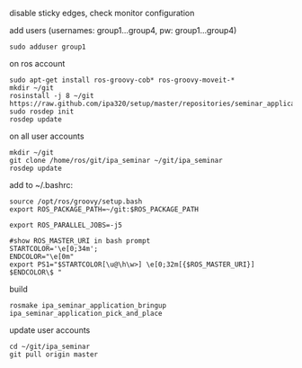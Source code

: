 disable sticky edges, check monitor configuration


add users (usernames: group1...group4, pw: group1...group4)
```
sudo adduser group1

```


on ros account
```
sudo apt-get install ros-groovy-cob* ros-groovy-moveit-*
mkdir ~/git
rosinstall -j 8 ~/git https://raw.github.com/ipa320/setup/master/repositories/seminar_application.rosinstall
sudo rosdep init
rosdep update
```


on all user accounts
```
mkdir ~/git
git clone /home/ros/git/ipa_seminar ~/git/ipa_seminar
rosdep update
```


add to ~/.bashrc:
```
source /opt/ros/groovy/setup.bash
export ROS_PACKAGE_PATH=~/git:$ROS_PACKAGE_PATH

export ROS_PARALLEL_JOBS=-j5

#show ROS_MASTER_URI in bash prompt
STARTCOLOR='\e[0;34m';
ENDCOLOR="\e[0m"
export PS1="$STARTCOLOR[\u@\h\w>] \e[0;32m[{$ROS_MASTER_URI}] $ENDCOLOR\$ "
```

build
```
rosmake ipa_seminar_application_bringup ipa_seminar_application_pick_and_place
```

update user accounts
```
cd ~/git/ipa_seminar
git pull origin master
```
